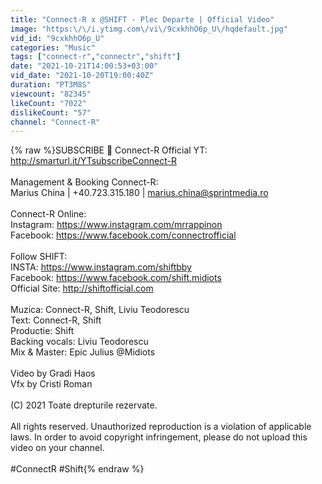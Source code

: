 ```yaml
---
title: "Connect-R x @SHIFT - Plec Departe | Official Video"
image: "https:\/\/i.ytimg.com\/vi\/9cxkhhO6p_U\/hqdefault.jpg"
vid_id: "9cxkhhO6p_U"
categories: "Music"
tags: ["connect-r","connectr","shift"]
date: "2021-10-21T14:00:53+03:00"
vid_date: "2021-10-20T19:00:40Z"
duration: "PT3M8S"
viewcount: "82345"
likeCount: "7022"
dislikeCount: "57"
channel: "Connect-R"
---
```

{% raw %}SUBSCRIBE 🙌 Connect-R Official YT:<br /><a rel="nofollow" target="blank" href="http://smarturl.it/YTsubscribeConnect-R">http://smarturl.it/YTsubscribeConnect-R</a><br /><br />Management &amp; Booking Connect-R:<br />Marius China | +40.723.315.180 | marius.china@sprintmedia.ro<br /><br />Connect-R Online:<br />Instagram: <a rel="nofollow" target="blank" href="https://www.instagram.com/mrrappinon">https://www.instagram.com/mrrappinon</a><br />Facebook: <a rel="nofollow" target="blank" href="https://www.facebook.com/connectrofficial">https://www.facebook.com/connectrofficial</a><br /><br />Follow SHIFT:<br />INSTA: <a rel="nofollow" target="blank" href="https://www.instagram.com/shiftbby">https://www.instagram.com/shiftbby</a><br />Facebook: <a rel="nofollow" target="blank" href="https://www.facebook.com/shift.midiots">https://www.facebook.com/shift.midiots</a><br />Official Site: <a rel="nofollow" target="blank" href="http://shiftofficial.com">http://shiftofficial.com</a><br /><br />Muzica: Connect-R, Shift, Liviu Teodorescu<br />Text: Connect-R, Shift<br />Productie: Shift<br />Backing vocals: Liviu Teodorescu<br />Mix &amp; Master: Epic Julius @Midiots<br /><br />Video by Gradi Haos<br />Vfx by Cristi Roman<br /><br />(C) 2021 Toate drepturile rezervate.<br /><br />All rights reserved. Unauthorized reproduction is a violation of applicable laws. In order to avoid copyright infringement, please do not upload this video on your channel.<br /><br />#ConnectR #Shift{% endraw %}
